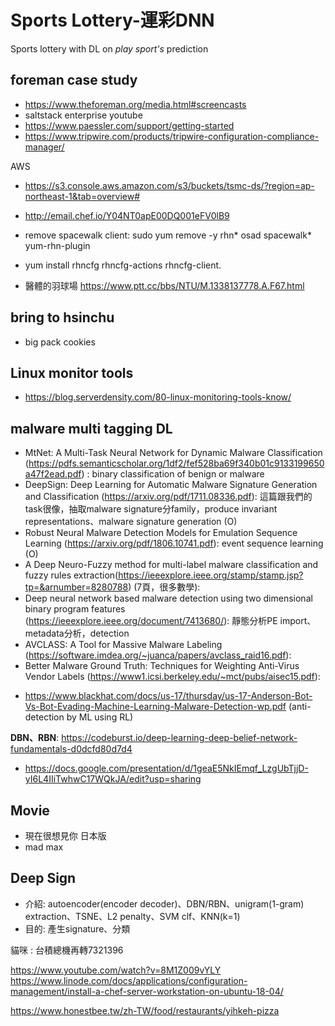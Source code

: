 # Sports Lottery-運彩DNN
Sports lottery with DL on *play sport's* prediction


## foreman case study
- https://www.theforeman.org/media.html#screencasts
- saltstack enterprise youtube
- https://www.paessler.com/support/getting-started
- https://www.tripwire.com/products/tripwire-configuration-compliance-manager/

AWS
- https://s3.console.aws.amazon.com/s3/buckets/tsmc-ds/?region=ap-northeast-1&tab=overview#
- http://email.chef.io/Y04NT0apE00DQ001eFV0lB9

- remove spacewalk client:   sudo yum remove -y  rhn* osad spacewalk* yum-rhn-plugin
-  yum install rhncfg rhncfg-actions rhncfg-client.

- 醫體的羽球場 https://www.ptt.cc/bbs/NTU/M.1338137778.A.F67.html

## bring to hsinchu
- big pack cookies

## Linux monitor tools
- https://blog.serverdensity.com/80-linux-monitoring-tools-know/

## malware multi tagging DL
* MtNet: A Multi-Task Neural Network for
Dynamic Malware Classification (https://pdfs.semanticscholar.org/1df2/fef528ba69f340b01c9133199650a47f2ead.pdf) : binary classification of benign or malware
* DeepSign: Deep Learning for Automatic Malware
Signature Generation and Classification (https://arxiv.org/pdf/1711.08336.pdf): 這篇跟我們的task很像，抽取malware signature分family，produce invariant representations、malware signature generation (O)
* Robust Neural Malware Detection Models for Emulation Sequence Learning (https://arxiv.org/pdf/1806.10741.pdf): event sequence learning (O)
* A Deep Neuro-Fuzzy method for multi-label malware classification and fuzzy rules extraction(https://ieeexplore.ieee.org/stamp/stamp.jsp?tp=&arnumber=8280788) (7頁，很多數學): 
* Deep neural network based malware detection using two dimensional binary program features  (https://ieeexplore.ieee.org/document/7413680/): 靜態分析PE import、metadata分析，detection
* AVCLASS: A Tool for Massive Malware Labeling (https://software.imdea.org/~juanca/papers/avclass_raid16.pdf): 
* Better Malware Ground Truth: Techniques for Weighting Anti-Virus Vendor Labels (https://www1.icsi.berkeley.edu/~mct/pubs/aisec15.pdf): 
- https://www.blackhat.com/docs/us-17/thursday/us-17-Anderson-Bot-Vs-Bot-Evading-Machine-Learning-Malware-Detection-wp.pdf (anti-detection by ML using RL)

**DBN、RBN**: https://codeburst.io/deep-learning-deep-belief-network-fundamentals-d0dcfd80d7d4
* https://docs.google.com/presentation/d/1geaE5NkIEmqf_LzgUbTjjD-yI6L4IIiTwhwC17WQkJA/edit?usp=sharing

## Movie ##
- 現在很想見你 日本版
- mad max

## Deep Sign ##
- 介紹: autoencoder(encoder decoder)、DBN/RBN、unigram(1-gram) extraction、TSNE、L2 penalty、SVM clf、KNN(k=1)
- 目的: 產生signature、分類

貓咪 : 台積總機再轉7321396




https://www.youtube.com/watch?v=8M1Z009vYLY
https://www.linode.com/docs/applications/configuration-management/install-a-chef-server-workstation-on-ubuntu-18-04/

https://www.honestbee.tw/zh-TW/food/restaurants/yihkeh-pizza

